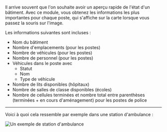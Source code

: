 Il arrive souvent que l'on souhaite avoir un aperçu rapide de l'état d'un bâtiment.
Avec ce module, vous obtenez les informations les plus importantes pour chaque poste,
qui s'affiche sur la carte lorsque vous passez la souris sur l'image.

Les informations suivantes sont incluses :

* Nom du bâtiment
* Nombre d'emplacements (pour les postes)
* Nombre de véhicules (pour les postes)
* Nombre de personnel (pour les postes)
* Véhicules dans le poste avec
    * Statut
    * Nom
    * Type de véhicule
* Nombre de lits disponibles (hôpitaux)
* Nombre de salles de classe disponibles (écoles)
* Nombre de cellules terminées et nombre total entre parenthèses
  (terminées + en cours d'aménagement) pour les postes de police

***

Voici à quoi cela ressemble par exemple dans une station d'ambulance :

![Un exemple de station d'ambulance](./example_fr_FR.png)
